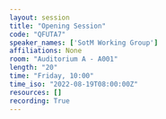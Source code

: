 ```yaml
---
layout: session
title: "Opening Session"
code: "QFUTA7"
speaker_names: ['SotM Working Group']
affiliations: None
room: "Auditorium A - A001"
length: "20"
time: "Friday, 10:00"
time_iso: "2022-08-19T08:00:00Z"
resources: []
recording: True
---
```




